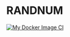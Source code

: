 # RANDNUM

[![My Docker Image CI](https://github.com/sherweipng/randnum/actions/workflows/main.yaml/badge.svg)](https://github.com/sherweipng/randnum/actions/workflows/main.yaml)